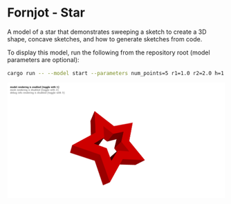 # Fornjot - Star

A model of a star that demonstrates sweeping a sketch to create a 3D shape, concave sketches, and how to generate sketches from code.

To display this model, run the following from the repository root (model parameters are optional):
``` sh
cargo run -- --model start --parameters num_points=5 r1=1.0 r2=2.0 h=1.0
```

![Screenshot of the star model](star.png)
